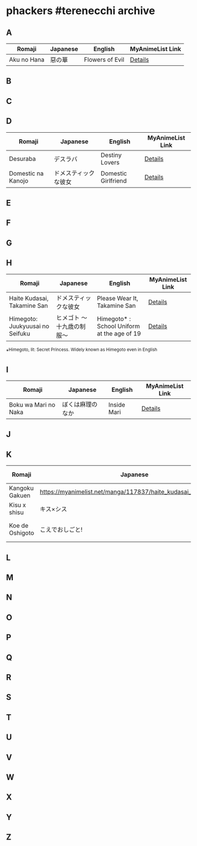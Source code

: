 # phackers #terenecchi archive

## A

| Romaji | Japanese | English | MyAnimeList Link |
|--------|----------|---------|------------------|
| Aku no Hana | 惡の華| Flowers of Evil | [Details](https://myanimelist.net/manga/24705/Aku_no_Hana) |

## B

## C

## D

| Romaji | Japanese | English | MyAnimeList Link |
|--------|----------|---------|------------------|
| Desuraba | デスラバ | Destiny Lovers |[Details](https://myanimelist.net/manga/114660/Desuraba) |
| Domestic na Kanojo | ドメスティックな彼女 | Domestic Girlfriend | [Details](https://myanimelist.net/manga/70941/Domestic_na_Kanojo) |

## E

## F

## G

## H

| Romaji | Japanese | English | MyAnimeList Link |
|--------|----------|---------|------------------|
| Haite Kudasai, Takamine San | ドメスティックな彼女 | Please Wear It, Takamine San | [Details](https://myanimelist.net/manga/117837/haite_kudasai_takamine_san) |
| Himegoto: Juukyuusai no Seifuku | ヒメゴト ～十九歳の制服～ | Himegoto* : School Uniform at the age of 19 | [Details](https://myanimelist.net/manga/43415/Himegoto__Juukyuusai_no_Seifuku) |

*<sup>Himegoto, lit: Secret Princess. Widely known as Himegoto even in English</sup>

## I

| Romaji | Japanese | English | MyAnimeList Link |
|--------|----------|---------|------------------|
| Boku wa Mari no Naka | ぼくは麻理のなか | Inside Mari | [Details](https://myanimelist.net/manga/36267/Boku_wa_Mari_no_Naka) |

## J

## K

| Romaji | Japanese | English | MyAnimeList Link |
|--------|----------|---------|------------------|
| Kangoku Gakuen | https://myanimelist.net/manga/117837/haite_kudasai_takamine_san | Prison School | [Details](https://myanimelist.net/manga/117837/haite_kudasai_takamine_san) |
| Kisu x shisu | キス×シス | Kiss x Sis | [Details](https://myanimelist.net/manga/3048/Kiss_x_Sis) |
| Koe de Oshigoto | こえでおしごと! | Work Using Voice! | [Details](https://myanimelist.net/manga/10837/Koe_de_Oshigoto) |

## L

## M 

## N 

## O

## P

## Q

## R

## S

## T

## U

## V

## W

## X

## Y

## Z
